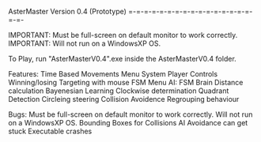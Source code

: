 AsterMaster Version 0.4 (Prototype)
=-=-=-=-=-=-=-=-=-=-=-=-=-=-=-=-=-=-

IMPORTANT: Must be full-screen on default monitor to work correctly.
IMPORTANT: Will not run on a WindowsXP OS.

To Play, run "AsterMasterV0.4".exe inside the AsterMasterV0.4 folder.


Features:
Time Based Movements
Menu System
Player Controls 
Winning/losing
Targeting with mouse 
FSM Menu
AI:
FSM Brain
Distance calculation 
Bayenesian Learning 
Clockwise determination 
Quadrant Detection 
Circleing steering 
Collision Avoidence 
Regrouping behaviour

Bugs:
Must be full-screen on default monitor to work correctly.
Will not run on a WindowsXP OS.
Bounding Boxes for Collisions
AI Avoidance can get stuck
Executable crashes 
